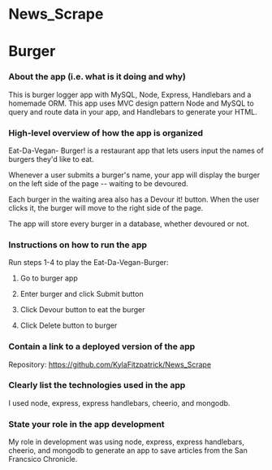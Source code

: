 # News_Scrape

# Burger

### About the app (i.e. what is it doing and why)
 This is burger logger app with MySQL, Node, Express, Handlebars and a homemade ORM. This app uses MVC design pattern Node and MySQL to query and route data in your app, and Handlebars to generate your HTML.

### High-level overview of how the app is organized

Eat-Da-Vegan- Burger! is a restaurant app that lets users input the names of burgers they'd like to eat.

Whenever a user submits a burger's name, your app will display the burger on the left side of the page -- waiting to be devoured.

Each burger in the waiting area also has a Devour it! button. When the user clicks it, the burger will move to the right side of the page.

The app will store every burger in a database, whether devoured or not.

### Instructions on how to run the app

Run steps 1-4 to play the Eat-Da-Vegan-Burger:

1. Go to burger app

2. Enter burger and click Submit button

3. Click Devour button to eat the burger

4. Click Delete button to burger

### Contain a link to a deployed version of the app

Repository: https://github.com/KylaFitzpatrick/News_Scrape

### Clearly list the technologies used in the app

I used node, express, express handlebars, cheerio, and mongodb.

### State your role in the app development

My role in development was using node, express, express handlebars, cheerio, and mongodb to generate an app to save articles from the San Francsico Chronicle.  
